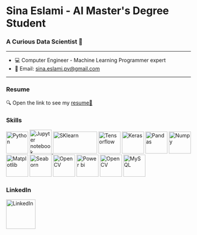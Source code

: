 # Sina Eslami - AI Master's Degree Student 
### A Curious Data Scientist 📝
-----------------------------------------------------
* 💻 Computer Engineer - Machine Learning Programmer expert
* 📧 Email: sina.eslami.pv@gmail.com
-----------------------------------------------------
### Resume
🔍 Open the link to see my <a href="https://drive.google.com/file/d/1irCm3rAkHxa4pT10_RPC5O6QIAKTXllG/view?usp=sharing">resume📄</a>

### Skills
<p align="left">
  <a href="https://www.python.org/" target="_blank" rel="noreferrer"><img src="https://raw.githubusercontent.com/danielcranney/readme-generator/main/public/icons/skills/python-colored.svg" width="60" height="60" alt="Python" /></a>
  <a href="https://jupyter.org/" target="_blank" rel="noreferrer"><img src = "https://upload.wikimedia.org/wikipedia/commons/thumb/3/38/Jupyter_logo.svg/1200px-Jupyter_logo.svg.png" width="60" height="65" alt="Jupyter notebook"/>
  <a href="https://scikit-learn.org/" target="_blank" rel="noreferrer"><img src="https://raw.githubusercontent.com/scikit-learn/scikit-learn/main/doc/logos/scikit-learn-logo.png" width="120" height="60" alt="SKlearn" /></a>
  <a href="https://www.tensorflow.org/" target="_blank" rel="noreferrer"><img src="https://avatars.githubusercontent.com/u/15658638?s=280&v=4" width="60" height="60" alt="Tensorflow" /></a>
  <a href="https://keras.io/" target="_blank" rel="noreferrer"><img src="https://upload.wikimedia.org/wikipedia/commons/thumb/a/ae/Keras_logo.svg/1200px-Keras_logo.svg.png" width="60" height="60" alt="Keras" /></a>
  <a href="https://pandas.pydata.org/" target="_blank" rel="noreferrer"><img src="https://seeklogo.com/images/P/pandas-logo-776F6D45BB-seeklogo.com.png" width="60" height="60" alt="Pandas" /></a>
  <a href="https://numpy.org/" target="_blank" rel="noreferrer"><img src="https://numpy.org/images/logo.svg" width="60" height="60" alt="Numpy" /></a>
  <a href="https://matplotlib.org/" target="_blank" rel="noreferrer"><img src="https://upload.wikimedia.org/wikipedia/commons/thumb/0/01/Created_with_Matplotlib-logo.svg/2048px-Created_with_Matplotlib-logo.svg.png" width="60" height="60" alt="Matplotlib" /></a>
  <a href="https://seaborn.pydata.org/" target="_blank" rel="noreferrer"><img src="https://user-images.githubusercontent.com/315810/92161415-9e357100-edfe-11ea-917d-f9e33fd60741.png" width="60" height="60" alt="Seaborn" /></a>
  <a href="https://opencv.org/" target="_blank" rel="noreferrer"><img src="https://github.com/opencv/opencv/wiki/logo/OpenCV_logo_no_text.png" width="60" height="60" alt="OpenCV" /></a>
  <a href="https:https://powerbi.microsoft.com/en-us/" target="_blank" rel="noreferrer"><img src="https://upload.wikimedia.org/wikipedia/commons/thumb/c/cf/New_Power_BI_Logo.svg/800px-New_Power_BI_Logo.svg.png" width="60" height="60" alt="Power bi" /></a>
  <a href="https://www.microsoft.com/en-us/microsoft-365/excel" target="_blank" rel="noreferrer"><img src="https://upload.wikimedia.org/wikipedia/commons/thumb/3/34/Microsoft_Office_Excel_%282019%E2%80%93present%29.svg/640px-Microsoft_Office_Excel_%282019%E2%80%93present%29.svg.png" width="60" height="60" alt="OpenCV" /></a>
  <a href="https://www.mysql.com/" target="_blank" rel="noreferrer"><img src="https://pngimg.com/d/mysql_PNG22.png" width="60" height="60" alt="MySQL" /></a>
</p>
    
### LinkedIn
<p align="left">
    <a href="https://www.linkedin.com/in/real-sina-eslami">
      <img src="https://upload.wikimedia.org/wikipedia/commons/thumb/c/ca/LinkedIn_logo_initials.png/800px-LinkedIn_logo_initials.png" width="80" height="80" alt="LinkedIn" />
    </a>
<p/>
